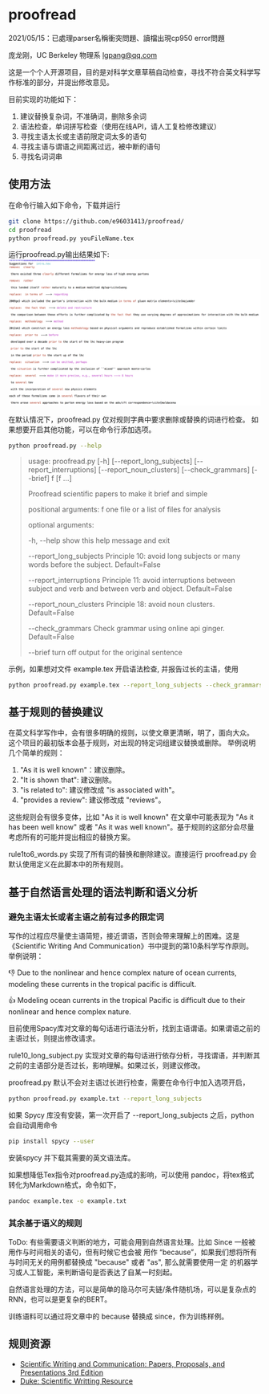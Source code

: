 # proofread

2021/05/15：已處理parser名稱衝突問題、讀檔出現cp950 error問題

庞龙刚，UC Berkeley 物理系
lgpang@qq.com

这是一个个人开源项目，目的是对科学文章草稿自动检查，寻找不符合英文科学写作标准的部分，并提出修改意见。

目前实现的功能如下：
1. 建议替换复杂词，不准确词，删除多余词
2. 语法检查，单词拼写检查（使用在线API，请人工复检修改建议）
3. 寻找主语太长或主语前限定词太多的语句
4. 寻找主语与谓语之间距离过远，被中断的语句
5. 寻找名词词串

## 使用方法
在命令行输入如下命令，下载并运行
```bash
git clone https://github.com/e96031413/proofread/
cd proofread
python proofread.py youFileName.tex
```
运行proofread.py输出结果如下:
![example](imgs/example_output.png)

在默认情况下，proofread.py 仅对规则字典中要求删除或替换的词进行检查。
如果想要开启其他功能，可以在命令行添加选项。
```bash
python proofread.py --help
```
> usage: proofread.py [-h] [--report_long_subjects] [--report_interruptions]
>                     [--report_noun_clusters] [--check_grammars] [--brief]
>                     f [f ...]
> 
> Proofread scientific papers to make it brief and simple
> 
> positional arguments:
>   f                     one file or a list of files for analysis
> 
> optional arguments:
>
>   -h, --help            show this help message and exit
>
>   --report_long_subjects
>                         Principle 10: avoid long subjects or many words before
>                         the subject. Default=False
>
>   --report_interruptions
>                         Principle 11: avoid interruptions between subject and
>                         verb and between verb and object. Default=False
>
>   --report_noun_clusters
>                         Principle 18: avoid noun clusters. Default=False
>
>   --check_grammars      Check grammar using online api ginger. Default=False
>
>   --brief               turn off output for the original sentence

示例，如果想对文件 example.tex 开启语法检查, 并报告过长的主语，使用
```bash
python proofread.py example.tex --report_long_subjects --check_grammars
```

## 基于规则的替换建议
在英文科学写作中，会有很多明确的规则，以使文章更清晰，明了，面向大众。
这个项目的最初版本会基于规则，对出现的特定词组建议替换或删除。
举例说明几个简单的规则：

1. "As it is well known"：建议删除。
2. "It is shown that": 建议删除。
3. "is related to": 建议修改成 "is associated with"。
4. "provides a review": 建议修改成 "reviews"。

这些规则会有很多变体，比如 "As it is well known" 在文章中可能表现为 "As it has been well know" 或者 
"As it was well known"。基于规则的这部分会尽量考虑所有的可能并提出相应的替换方案。

rule1to6\_words.py 实现了所有词的替换和删除建议。直接运行 proofread.py 会默认使用定义在此脚本中的所有规则。

## 基于自然语言处理的语法判断和语义分析
### 避免主语太长或者主语之前有过多的限定词

写作的过程应尽量使主语简短，接近谓语，否则会带来理解上的困难。这是《Scientific Writing And Communication》书中提到的第10条科学写作原则。
举例说明：

:thumbsdown: Due to the nonlinear and hence complex nature of ocean currents,
modeling these currents in the tropical pacific is difficult.

:thumbsup: Modeling ocean currents in the tropical Pacific is difficult 
due to their nonlinear and hence complex nature.

目前使用Spacy库对文章的每句话进行语法分析，找到主语谓语。如果谓语之前的主语过长，则提出修改请求。

rule10\_long\_subject.py 实现对文章的每句话进行依存分析，寻找谓语，并判断其之前的主语部分是否过长，影响理解。如果过长，则建议修改。

proofread.py 默认不会对主语过长进行检查，需要在命令行中加入选项开启，

```bash
python proofread.py example.txt --report_long_subjects
```
如果 Spycy 库没有安装，第一次开启了 --report\_long\_subjects 之后，python会自动调用命令
```bash
pip install spycy --user
``` 
安装spycy 并下载其需要的英文语法库。

如果想降低Tex指令对proofread.py造成的影响，可以使用 pandoc，将tex格式转化为Markdown格式，命令如下，
```bash
pandoc example.tex -o example.txt
```

### 其余基于语义的规则
ToDo:
有些需要语义判断的地方，可能会用到自然语言处理。比如 Since 一般被用作与时间相关的语句，但有时候它也会被
用作 “because”，如果我们想将所有与时间无关的用例都替换成 "because" 或者 "as", 那么就需要使用一定
的机器学习或人工智能，来判断语句是否表达了自某一时刻起。

自然语言处理的方法，可以是简单的隐马尔可夫链/条件随机场，可以是复杂点的RNN，也可以是更复杂的BERT。

训练语料可以通过将文章中的 because 替换成 since，作为训练样例。


## 规则资源

* [Scientific Writing and Communication: Papers, Proposals, and Presentations 3rd Edition](https://www.amazon.com/Scientific-Writing-Communication-Proposals-Presentations/dp/0190278544/ref=sr_1_1?crid=LL6BK57HDFO4&keywords=scientific+writing+and+communication&qid=1555175104&s=gateway&sprefix=scientific+writting+%2Caps%2C183&sr=8-1)
* [Duke: Scientific Writting Resource](https://cgi.duke.edu/web/sciwriting/index.php?action=lesson3)
